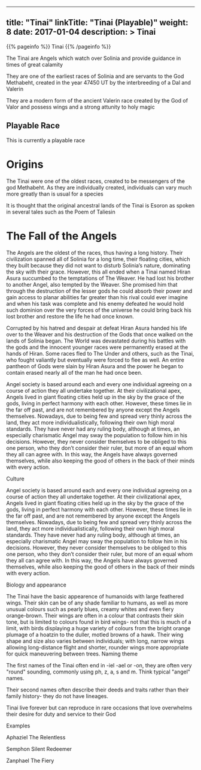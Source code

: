 
---
title: "Tinai"
linkTitle: "Tinai (Playable)"
weight: 8
date: 2017-01-04
description: >
 Tinai
---

{{% pageinfo %}}
Tinai
{{% /pageinfo %}}

The Tinai are Angels which watch over Solinia and provide guidance in times of great calamity

They are one of the earliest races of Solinia and are servants to the God Methabeht, created in the year 47450 UT by the interbreeding of a Dal and Valerin

They are a modern form of the ancient Valerin race created by the God of Valor and possess wings and a strong attunity to holy magic

## Playable Race

This is currently a playable race

# Origins

The Tinai were one of the oldest races, created to be messengers of the god Methabeht. As they are individually created, individuals can vary much more greatly than is usual for a species

It is thought that the original ancestral lands of the Tinai is Esoron as spoken in several tales such as the Poem of Taliesin

# The Fall of the Angels

The Angels are the oldest of the races, thus having a long history. Their civilization spanned all of Solinia for a long time, their floating cities, which they built because they did not want to disturb Solinia’s nature, dominating the sky with their grace. However, this all ended when a Tinai named Hiran Asura succumbed to the temptations of The Weaver. He had lost his brother to another Angel, also tempted by the Weaver. She promised him that through the destruction of the lesser gods he could absorb their power and gain access to planar abilities far greater than his rival could ever imagine and when his task was complete and his enemy defeated he would hold such dominion over the very forces of the universe he could bring back his lost brother and restore the life he had once known.

Corrupted by his hatred and despair at defeat Hiran Asura handed his life over to the Weaver and his destruction of the Gods that once walked on the lands of Solinia began. The World was devastated during his battles with the gods and the innocent younger races were permanently erased at the hands of Hiran. Some races fled to The Under and others, such as the Tinai, who fought valiantly but eventually were forced to flee as well. An entire pantheon of Gods were slain by Hiran Asura and the power he began to contain erased nearly all of the man he had once been.

Angel society is based around each and every one individual agreeing on a course of action they all undertake together. At their civilizational apex, Angels lived in giant floating cities held up in the sky by the grace of the gods, living in perfect harmony with each other. However, these times lie in the far off past, and are not remembered by anyone except the Angels themselves. Nowadays, due to being few and spread very thinly across the land, they act more individualistically, following their own high moral standards. They have never had any ruling body, although at times, an especially charismatic Angel may sway the population to follow him in his decisions. However, they never consider themselves to be obliged to this one person, who they don’t consider their ruler, but more of an equal whom they all can agree with. In this way, the Angels have always governed themselves, while also keeping the good of others in the back of their minds with every action.

Culture

Angel society is based around each and every one individual agreeing on a course of action they all undertake together. At their civilizational apex, Angels lived in giant floating cities held up in the sky by the grace of the gods, living in perfect harmony with each other. However, these times lie in the far off past, and are not remembered by anyone except the Angels themselves. Nowadays, due to being few and spread very thinly across the land, they act more individualistically, following their own high moral standards. They have never had any ruling body, although at times, an especially charismatic Angel may sway the population to follow him in his decisions. However, they never consider themselves to be obliged to this one person, who they don’t consider their ruler, but more of an equal whom they all can agree with. In this way, the Angels have always governed themselves, while also keeping the good of others in the back of their minds with every action.

Biology and appearance

The Tinai have the basic appearence of humanoids with large feathered wings. Their skin can be of any shade familiar to humans, as well as more unusual colours such as pearly blues, creamy whites and even fiery orange-brown. Their wings are often in a colour that contrasts their skin tone, but is limited to colours found in bird wings- not that this is much of a limit, with birds displaying a huge variety of colours from the bright orange plumage of a hoatzin to the duller, motled browns of a hawk. Their wing shape and size also varies between individuals; with long, narrow wings allowing long-distance flight and shorter, rounder wings more appropriate for quick maneuvering between trees.
Naming theme

The first names of the Tinai often end in -iel -ael or -on, they are often very "round" sounding, commonly using ph, z, a, s and m. Think typical "angel" names.

Their second names often describe their deeds and traits rather than their family history- they do not have lineages.

Tinai live forever but can reproduce in rare occasions that love overwhelms their desire for duty and service to their God

Examples

Aphaziel The Relentless

Semphon Silent Redeemer

Zanphael The Fiery 
